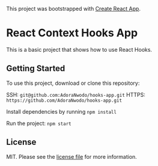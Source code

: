 This project was bootstrapped with [Create React App](https://github.com/facebook/create-react-app).

# React Context Hooks App

This is a basic project that shows how to use React Hooks.

## Getting Started

To use this project, download or clone this repository:

SSH: `git@github.com:AdoraNwodo/hooks-app.git`
HTTPS: `https://github.com/AdoraNwodo/hooks-app.git`

Install dependencies by running `npm install`

Run the project: `npm start`

## License
MIT. Please see the [license file](LICENSE) for more information.
